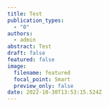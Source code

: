 ```yaml
---
title: Test
publication_types:
  - "0"
authors:
  - admin
abstract: Test
draft: false
featured: false
image:
  filename: featured
  focal_point: Smart
  preview_only: false
date: 2022-10-30T13:53:15.524Z
---
```

